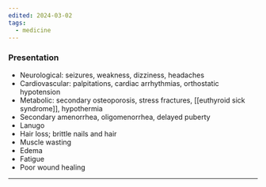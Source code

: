 ```yaml
---
edited: 2024-03-02
tags:
  - medicine
---
```

### Presentation 
- Neurological: seizures, weakness, dizziness, headaches
- Cardiovascular: palpitations, cardiac arrhythmias, orthostatic hypotension
- Metabolic: secondary osteoporosis, stress fractures, [[euthyroid sick syndrome]], hypothermia
- Secondary amenorrhea, oligomenorrhea, delayed puberty
- Lanugo
- Hair loss; brittle nails and hair
- Muscle wasting
- Edema
- Fatigue
- Poor wound healing

---
